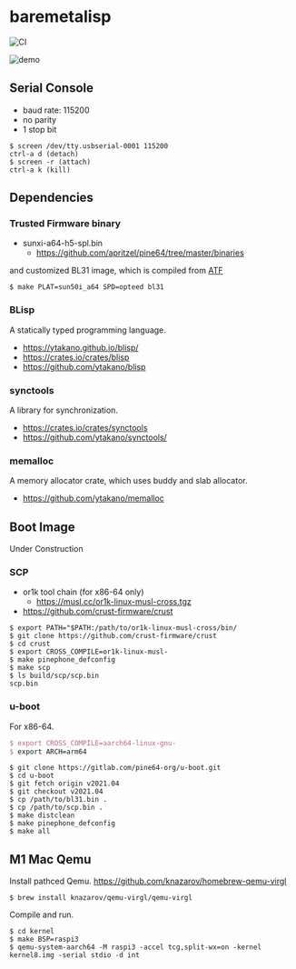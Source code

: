 # baremetalisp

![CI](https://github.com/ytakano/baremetalisp/workflows/CI/badge.svg)

![demo](https://raw.githubusercontent.com/ytakano/baremetalisp/master/misc/gif/baremetalisp_demo.gif)


## Serial Console

- baud rate: 115200
- no parity
- 1 stop bit

```text
$ screen /dev/tty.usbserial-0001 115200
ctrl-a d (detach)
$ screen -r (attach)
ctrl-a k (kill)
```

## Dependencies

### Trusted Firmware binary

- sunxi-a64-h5-spl.bin
  - https://github.com/apritzel/pine64/tree/master/binaries

and customized BL31 image, which is compiled from [ATF](https://github.com/ARM-software/arm-trusted-firmware)

```text
$ make PLAT=sun50i_a64 SPD=opteed bl31
```

### BLisp

A statically typed programming language.

- https://ytakano.github.io/blisp/
- https://crates.io/crates/blisp
- https://github.com/ytakano/blisp

### synctools

A library for synchronization.

- https://crates.io/crates/synctools
- https://github.com/ytakano/synctools/

### memalloc

A memory allocator crate, which uses buddy and slab allocator.

- https://github.com/ytakano/memalloc

## Boot Image

Under Construction

### SCP

- or1k tool chain (for x86-64 only)
  - https://musl.cc/or1k-linux-musl-cross.tgz
- https://github.com/crust-firmware/crust

```text
$ export PATH="$PATH:/path/to/or1k-linux-musl-cross/bin/
$ git clone https://github.com/crust-firmware/crust
$ cd crust
$ export CROSS_COMPILE=or1k-linux-musl-
$ make pinephone_defconfig
$ make scp
$ ls build/scp/scp.bin
scp.bin
```

### u-boot

For x86-64.

```tex
$ export CROSS_COMPILE=aarch64-linux-gnu-
$ export ARCH=arm64
```

```text
$ git clone https://gitlab.com/pine64-org/u-boot.git
$ cd u-boot
$ git fetch origin v2021.04
$ git checkout v2021.04
$ cp /path/to/bl31.bin .
$ cp /path/to/scp.bin .
$ make distclean
$ make pinephone_defconfig
$ make all
```

## M1 Mac Qemu

Install pathced Qemu. https://github.com/knazarov/homebrew-qemu-virgl

```
$ brew install knazarov/qemu-virgl/qemu-virgl
```

Compile and run.

```text
$ cd kernel
$ make BSP=raspi3
$ qemu-system-aarch64 -M raspi3 -accel tcg,split-wx=on -kernel kernel8.img -serial stdio -d int
```

